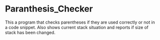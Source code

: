 # Paranthesis_Checker
This a program that checks parentheses if they are used correctly or not in a code snippet. Also shows current stack situation and reports if size of stack has been changed.
